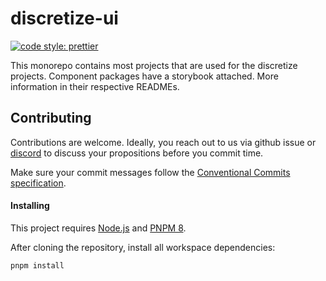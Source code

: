 # discretize-ui

[![code style: prettier](https://img.shields.io/badge/code_style-prettier-ff69b4.svg)](https://github.com/prettier/prettier)

This monorepo contains most projects that are used for the discretize projects. Component packages have a storybook attached. More information in their respective READMEs.

## Contributing

Contributions are welcome. Ideally, you reach out to us via github issue or [discord](https://discretize.eu) to discuss your propositions before you commit time.

Make sure your commit messages follow the [Conventional Commits specification](https://www.conventionalcommits.org/en/v1.0.0/#summary).

#### Installing

This project requires [Node.js](https://nodejs.org/) and [PNPM 8](https://pnpm.io/).

After cloning the repository, install all workspace dependencies:

```sh
pnpm install
```
